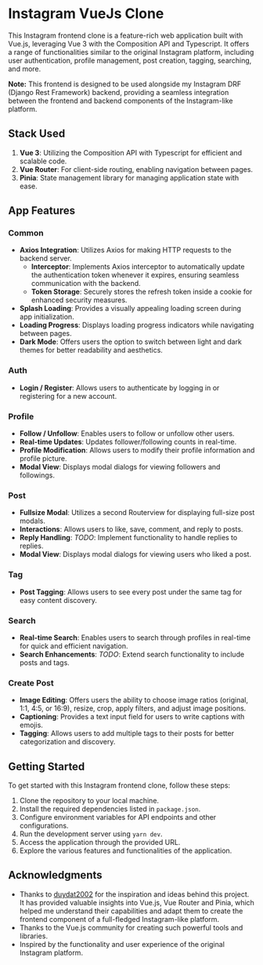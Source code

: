 # Instagram VueJs Clone

This Instagram frontend clone is a feature-rich web application built with Vue.js, leveraging Vue 3 with the Composition API and Typescript. It offers a range of functionalities similar to the original Instagram platform, including user authentication, profile management, post creation, tagging, searching, and more.

**Note:** This frontend is designed to be used alongside my Instagram DRF (Django Rest Framework) backend, providing a seamless integration between the frontend and backend components of the Instagram-like platform.

## Stack Used

1. **Vue 3**: Utilizing the Composition API with Typescript for efficient and scalable code.
2. **Vue Router**: For client-side routing, enabling navigation between pages.
3. **Pinia**: State management library for managing application state with ease.

## App Features

### Common

- **Axios Integration**: Utilizes Axios for making HTTP requests to the backend server.
	- **Interceptor**: Implements Axios interceptor to automatically update the authentication token whenever it expires, ensuring seamless communication with the backend.
	- **Token Storage**: Securely stores the refresh token inside a cookie for enhanced security measures.
- **Splash Loading**: Provides a visually appealing loading screen during app initialization.
- **Loading Progress**: Displays loading progress indicators while navigating between pages.
- **Dark Mode**: Offers users the option to switch between light and dark themes for better readability and aesthetics.

### Auth

- **Login / Register**: Allows users to authenticate by logging in or registering for a new account.

### Profile

- **Follow / Unfollow**: Enables users to follow or unfollow other users.
- **Real-time Updates**: Updates follower/following counts in real-time.
- **Profile Modification**: Allows users to modify their profile information and profile picture.
- **Modal View**: Displays modal dialogs for viewing followers and followings.

### Post

- **Fullsize Modal**: Utilizes a second Routerview for displaying full-size post modals.
- **Interactions**: Allows users to like, save, comment, and reply to posts.
- **Reply Handling**: _TODO_: Implement functionality to handle replies to replies.
- **Modal View**: Displays modal dialogs for viewing users who liked a post.

### Tag

- **Post Tagging**: Allows users to see every post under the same tag for easy content discovery.

### Search

- **Real-time Search**: Enables users to search through profiles in real-time for quick and efficient navigation.
- **Search Enhancements**: _TODO_: Extend search functionality to include posts and tags.

### Create Post

- **Image Editing**: Offers users the ability to choose image ratios (original, 1:1, 4:5, or 16:9), resize, crop, apply filters, and adjust image positions.
- **Captioning**: Provides a text input field for users to write captions with emojis.
- **Tagging**: Allows users to add multiple tags to their posts for better categorization and discovery.

## Getting Started

To get started with this Instagram frontend clone, follow these steps:

1. Clone the repository to your local machine.
2. Install the required dependencies listed in `package.json`.
3. Configure environment variables for API endpoints and other configurations.
4. Run the development server using `yarn dev`.
5. Access the application through the provided URL.
6. Explore the various features and functionalities of the application.

## Acknowledgments

- Thanks to [duydat2002](https://github.com/duydat2002/instagram-vite) for the inspiration and ideas behind this project. 
  It has provided valuable insights into Vue.js, Vue Router and Pinia, which helped me understand their capabilities and adapt them to create the frontend component of a full-fledged Instagram-like platform.
- Thanks to the Vue.js community for creating such powerful tools and libraries.
- Inspired by the functionality and user experience of the original Instagram platform.
